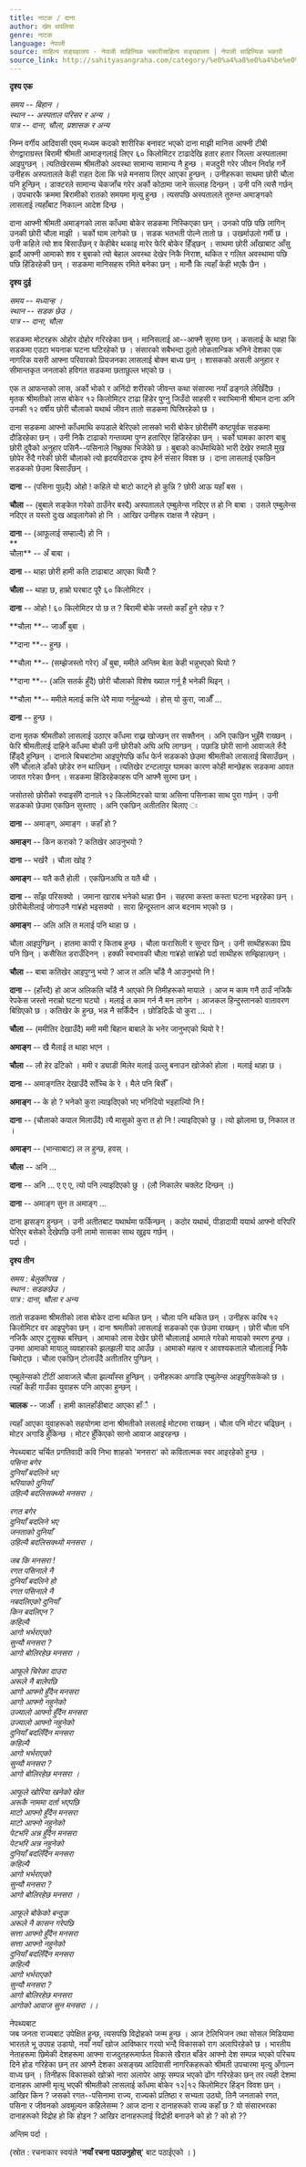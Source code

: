 ```yaml
---
title: नाटक / दाना
author: खेम थपलिया
genre: नाटक
language: नेपाली
source: साहित्य सङ्ग्रहालय - नेपाली साहित्यिक भकारीसाहित्य सङ्ग्रहालय | नेपाली साहित्यिक भकारी
source_link: http://sahityasangraha.com/category/%e0%a4%a8%e0%a4%be%e0%a4%9f%e0%a4%95-%e0%a4%b0%e0%a4%99%e0%a5%8d%e0%a4%97%e0%a4%ae%e0%a4%9e%e0%a5%8d%e0%a4%9a/%e0%a4%a8%e0%a4%be%e0%a4%9f%e0%a4%95/
---
```


**दृश्य एक**

*समय -- बिहान ।  
स्थान -- अस्पताल परिसर र अन्य ।  
पात्र -- दाना, चौला, प्रशासक र अन्य*

निम्न वर्गीय आदिवासी एवम् मध्यम कदको शारीरिक बनावट भएको दाना माझी मानिस आफ्नी टीबी रोगद्वाराग्रस्त बिरामी श्रीमती आमाङ्गलाई लिएर ६० किलोमिटर टाढादेखि हतार हतार जिल्ला अस्पतालमा आइपुग्छन् । त्यतिखेरसम्म श्रीमतीको अवस्था सामान्य सामान्य नै हुन्छ । मजदुरी गरेर जीवन निर्वाह गर्ने उनीहरू अस्पतालले केही राहत देला कि भन्ने मनसाय लिएर आएका हुन्छन् । उनीहरूका साथमा छोरी चौला पनि हुन्छिन् । डाक्टरले सामान्य चेकजाँच गरेर अर्को कोठामा जाने सल्लाह दिन्छन् । उनी पनि त्यसै गर्छन् । उपचारकै क्रममा बिरामीको रातको समयमा मृत्यु हुन्छ । त्यसपछि अस्पतालले तुरुन्त अमाङ्गको लासलाई त्यहाँबाट निकाल्न आदेश दिन्छ ।

दाना आफ्नी श्रीमती अमाङ्गको लास काँधमा बोकेर सडकमा निस्किएका छन् । उनको पछि पछि लागिन् उनकी छोरी चौला माझी । चर्को घाम लागेको छ । सडक भतभती पोल्ने तातो छ । उखर्माउलो गर्मी छ । उनी कहिले त्यो शव बिसाउँछन् र केहीबेर थकाइ मारेर फेरि बोकेर हिँड्छन् । साथमा छोरी आँखाबाट आँसु झार्दै आफ्नी आमाको शव र बुबाको त्यो बेहाल अवस्था देखेर निकै निराश, थकित र गलित अवस्थामा पछि पछि हिंडिरहेकी छन् । सडकमा मानिसहरू रमिते बनेका छन् । मानौँ कि त्यहाँ केही भएकै छैन ।

**दृश्य दुई**

*समय -- मध्यान्ह ।  
स्थान -- सडक छेउ ।  
पात्र -- दाना, चौला*

सडकमा मोटरहरू ओहोर दोहोर गरिरहेका छन् । मानिसलाई आ--आफ्नै सुरमा छन् । कसलाई के थाहा कि सडकमा एउटा भयनाक घटना घटिरहेको छ । संसारको सबैभन्दा ठूलो लोकतान्त्रिक भनिने देशका एक नागरिक यसरी आफ्ना परिवारको प्रियजनका लासलाई बोक्न बाध्य छन् । शासकको असली अनुहार र सीमान्तकृत जनताको हविगत सडकमा छताछुल्ल भएको छ ।

एक त आफन्तको लास, अर्को भोको र अनिंदो शरीरको जीवन्त कथा संसारमा नयाँ ढङ्गले लेखिँदैछ । मृतक श्रीमतीको लास बोकेर १२ किलोमिटर टाढा हिंडेर पुग्नु जिउँदो साहसी र स्वाभिमानी श्रीमान दाना अनि उनकी १२ वर्षीय छोरी चौलाको यथार्थ जीवन तातो सडकमा घिस्रिरहेको छ ।

दाना सडकमा आफ्नो काँधमाथि कपडाले बेरिएको लासको भारी बोकेर छोरीसँगै कष्टपूर्वक सडकमा दौडिरहेका छन् । उनी निकै टाढाको गन्तव्यमा पुग्न हतारिएर हिडिरहेका छन् । चर्को घामका कारण बाबु छोरी दुवैको अनुहार पसिनै--पसिनाले निथ्रुक्क भिजेकोे छ । बुबाको काधँमाथिकोे भारी देखेर रुमालै मुख छोपेर रुँदै गरेकी छोरी चौलाको त्यो हृदयविदारक दृश्य हेर्न संसार विवश छ । दाना लासलाई एकछिन सडकको छेउमा बिसाउँछन् ।

**दाना** -- (पसिना पुछ्दै) ओहो ! कहिले यो बाटो काट्ने हो कुन्नि ? छोरी आऊ यहाँ बस ।

**चौला** -- (बुबाले सङ्केत गरेको ठाउँनेर बस्दै) अस्पतालले एम्बुलेन्स नदिएर त हो नि बाबा । उसले एम्बुलेन्स नदिएर त यस्तो दुःख आइलागेको हो नि । आखिर उनीहरू राक्षस नै रहेछन् ।

**दाना** -- (आफूलाई सम्हाल्दै) हो नि ।  
\*\*  
चौला\*\* -- अँ बाबा ।

**दाना** -- थाहा छोरी हामी कति टाढाबाट आएका थियौँ ?

**चौला** -- थाहा छ, हाम्रो घरबाट पूरै ६० किलोमिटर ।

**दाना** -- ओहो ! ६० किलोमिटर पो छ त ? बिरामी बोके जस्तो कहाँ हुने रहेछ र ?

**चौला **-- जाऔँ बुबा ।

**दाना **-- हुन्छ ।

**चौला **-- (सम्झेजस्तो गरेर) अँ बुबा, ममीले अन्तिम बेला केही भन्नुभएको थियो ?

**दाना **-- (अलि सतर्क हुँदै) छोरी चौलाको विशेष ख्याल गर्नू है भनेकी थिइन् ।

**चौला **-- ममीले मलाई कत्ति धेरै माया गर्नुहुन्थ्यो । होस् यो कुरा, जाऔँ ...

**दाना** -- हुन्छ ।

दाना मृतक श्रीमतीको लासलाई उठाएर काँधमा राख्न खोज्छन् तर सक्तैनन् । अनि एकछिन भुइँमै राख्छन् । फेरि श्रीमतीलाई दाहिने काँधमा बोकी उनी छोरीको अघि अघि लाग्छन् । पछाडि छोरी सानो आवाजले रुँदै हिँड्दै हुन्छिन् । दानाले बिचबाटोमा आइपुगेपछि काँध फेर्न सडकको छेउमा श्रीमतीको लासलाई बिसाउँछन् । सँगै चौलाले डाँको छोडेर रुन थाल्छिन् । त्यतिखेर टन्टलापुर घामका कारण कोही मान्छेहरू सडकमा आवत जावत गरेका छैनन् । सडकमा हिंडिरहेकाहरू पनि आफ्नै सुरमा छन् ।

जसोतसो छोरीको रुवाइसँगै दानाले १२ किलोमिटरको यात्रा असिना पसिनाका साथ पुरा गर्छन् । उनी सडकको छेउमा एकछिन सुस्ताए । अनि एकछिन् अतीततिर बिलाए ः

**दाना** -- अमाङ्ग, अमाङ्ग । कहाँ हो ?

**अमाङ्ग** -- किन कराको ? कतिखेर आउनुभयो ?

**दाना** -- भर्खरै । चौला खोइ ?

**अमाङ्ग** -- यतै कतै होली । एकछिनअघि त यतै थी ।

**दाना** -- साँझ परिसक्यो । जमाना खाराब भनेको थाहा छैन । सहरमा कस्ता कस्ता घटना भइरहेका छन् । छोरीचेलीलाई जोगाउनै गा¥हो भइसक्यो । सारा हिन्दूस्तान आज बदनाम भएको छ ।

**अमाङ्ग** -- अलि अलि त मलाई पनि थाहा छ ।

चौला आइपुग्छिन् । हातमा कापी र किताब हुन्छ । चौला फरासिली र सुन्दर छिन् । उनी साथीहरूका प्रिय पनि छिन् । कसैसित डराउँदिनन् । हक्की स्वभावकी चौला गा¥हो सा¥हो पर्दा साथीहरू सम्झिहाल्छन् ।

**चौला** -- बाबा कतिखेर आइपुग्नु भयो ? आज त अलि चाँडै नै आउनुभयो नि !

**दाना** -- (हाँस्दै) हो आज अलिकति चाँडै नै आएको नि तिमीहरूको मायाले । आज म काम गनै ठाउँ नजिकै रेपकेस जस्तो नराम्रो घटना घट्यो । मलाई त काम गर्न नै मन लागेन । आजकल हिन्दुस्तानको वातावरण बिग्रिएको छ । कतिखेर के हुन्छ, भन्न नै सकिँदैन । छोडिदिऊँ यो कुरा ... ।

**चौला** -- (ममीतिर देखाउँदै) ममी ममी बिहान बाबाले के भनेर जानुभएको थियो रे !

**अमाङ्ग** -- खै मैलाई त थाहा भएन ।

**चौला** -- लौ हेर ढाँटेको । ममी र ड्याडी मिलेर मलाई उल्लु बनाउन खोजेको होला । मलाई थाहा छ ।

**दाना** -- अमाङ्गतिर देखाउँदै साँच्चि के रे । मैले पनि बिर्सेँ ।

**अमाङ्ग** -- के हो ? भनेको कुरा ल्याइदिएको भए भनिदियो भइहाल्यिो नि !

**दाना** -- (चौलाको कपाल मिलाउँदै) त्यै मासुको कुरा त हो नि ! ल्याइदिएको छु । त्यो झोलामा छ, निकाल त ।

**अमाङ्ग** -- (भान्साबाट) ल ल हुन्छ, हवस् ।

**चौला** -- अनि ...

**दाना** -- अनि ... ए ए ए, त्यो पनि ल्याइदिएको छु । (लौ निकालेर चक्लेट दिन्छन् ।)

**दाना** -- अमाङ्ग सुन त अमाङ्ग ...

दाना झसङ्ग हुन्छन् । उनी अतीतबाट यथार्थमा फर्किन्छन् । कठोर यथार्थ, पीडादायी ययार्थ आफ्नो वरिपरि घेरिएर बसेको देखेपछि उनी लामो सासका साथ खुइय गर्छन् ।  
पर्दा ।

**दृश्य तीन**

*समय : बेलुकीपख ।  
स्थान : सडकछेउ ।  
पात्र : दाना, चौला र अन्य*

तातो सडकमा श्रीमतीको लास बोकेर दाना थकित छन् । चौला पनि थकित छन् । उनीहरू करिब १२ किलोमिटर वर आइपुगेका छन् । दाना श्रमतीको लासलाई सडकको एक छेउमा राख्छन् । छोरी चौला पनि नजिकै आएर टुसुक्क बस्छिन् । आमाको लास देखेर छोरी चौलालाई आमाले गरेको मायाको स्मरण हुन्छ । उनमा आमाको मायालु व्यवहारको झलझली याद आउँछ । आमाको महत्व र आवश्यकताले चौलालाई निकै चिमोट्छ । चौला एकछिन् टोलाउँदै अतीततिर पुग्छिन् ।

एम्बुलेन्सको टींटीं आवाजले चौला झल्याँस्स हुन्छिन् । उनीहरूका अगाडि एम्बुलेन्स आइपुगिसकेको छ । त्यहाँ केही गाउँका युवाहरू पनि आएका हुन्छन् ।

**चालक** -- जाऔँ । हामी कालहाँडीबाट आएका हाँै ।

त्यहाँ आएका युवाहरूको सहयोगमा दाना श्रीमतीको लसलाई मोटरमा राख्छन् । चौला पनि मोटर चढ्छिन् । मोटर अगाडि हुँकिन्छ । मोटर हुँकिएको सानो आवाज आइरहन्छ ।

नेपथ्यबाट चर्चित प्रगतिवादी कवि निभा शाहको 'मनसरा' को कवितात्मक स्वर आइरहेको हुन्छ ।  
*पसिना बगेर  
दुनियाँ बदलिने भए  
भरियाको दुनियाँ  
उहिल्यै बदलिसक्थ्यो मनसरा ।*

*रगत बगेर*  
*दुनियाँ बदलिने भए*  
*जनताको दुनियाँ*  
*उहिल्यै बदलिसक्थ्यो मनसरा ।*

*जब कि मनसरा !*  
*रगत पसिनाले नै*  
*दुनियाँ बदलिने हो*  
*रगत पसिनाले नै*  
*नबदलिएको दुनियाँ*  
*किन बदलिएन ?*  
*कहिल्यै*  
*आगो भर्भराएको*  
*सुन्यौ मनसरा ?*  
*आगो बोलिरहेछ मनसरा ।*

*आफूले चिरेका दाउरा*  
*अरूले नै बालेपछि*  
*आगो आफ्नो हुँदैन मनसरा*  
*आगो आफ्नो नहुनेको*  
*उज्यालो आफ्नो हुँदैन मनसरा*  
*उज्यालो आफ्नो नहुनेको*  
*दुनियाँ बदलिँदैन मनसरा*  
*कहिल्यै*  
*आगो भर्भराएको*  
*सुन्यौ मनसरा ?*  
*आगो बोलिरहेछ मनसरा ।*

*आफूले खोरिया खनेको खेत*  
*अरूकै नाममा दर्ता भएपछि*  
*माटो आफ्नो हुँदैन मनसरा*  
*माटो आफ्नो नहुनेको*  
*पेटभरि अन्न हुँदैन मनसरा*  
*पेटभरि अन्न नहुनेको*  
*दुनियाँ बदलिँदैन मनसरा*  
*कहिल्यै*  
*आगो भर्भराएको*  
*सुन्यौ मनसरा ?*  
*आगो बोलिरहेछ मनसरा ।*

*आफूले बोकेको बन्दुक*  
*अरूले नै कासन गरेपछि*  
*सत्ता आफ्नो हुँदैन मनसरा*  
*सत्ता आफ्नो नहुनेको*  
*दुनियाँ बदलिँदैन मनसरा*  
*कहिल्यै*  
*आगो भर्भराएको*  
*सुन्यौ मनसरा ?*  
*आगो बोलिरहेछ मनसरा*  
*आगोको आवाज सुन मनसरा ।।*

नेपथ्यबाट  
जब जनता राज्यबाट उपेक्षित हुन्छ, त्यसपछि विद्रोहको जन्म हुन्छ । आज टेलिभिजन तथा सोसल मिडियामा भारतले भू उपग्रह उडायो, नयाँ नयाँ खोज आविष्कार गरयो भन्दै विकासको राग अलापिरहेको छ । भारतीय नेताहरूमा छिमेकी देशहरूमा आफ्ना राजदुतहरूमार्फत विकासे खैरात बाँडेर आफ्नो देश सम्पन्न भएको परिचय दिने होड गरिहेका छन् तर आफ्नै देशका असङ्ख्य आदिवासी नागरिकहरूको श्रीमती उपचारमा मृत्यु अँगाल्न वाध्य छन् । तिनीहरू विकासको खोक्रो नारा अलापेर आफू सम्पन्न भएको ढोंग गरिरहेका छन् तर त्यही देशमा दानाहरू आफ्नी मृत्यु भएकी श्रीमतीको लासलाई काँधमा बोकेर १२|१२ किलोमिटर हिंड्न विवश छन् । आखिर किन ? जसको रगत--पसिनामा राज्य, राज्यको प्रतिष्ठा र सभ्यता उठ्यो, तिनै जनताको रगत, पसिना र जीवनको अवमूल्यन कहिलेसम्म ? आज दाना र दानाहरूको राज्य कहाँ छ ? यो संसारभरका दानाहरूको विद्रोह हो कि होइन ? आखिर दानाहरूलाई विद्रोही बनाउने को हो ? को हो ??

अन्तिम पर्दा ।

(स्रोत : रचनाकार स्वयंले '**नयाँ रचना पठाउनुहोस्**' बाट पठाईएको । )
